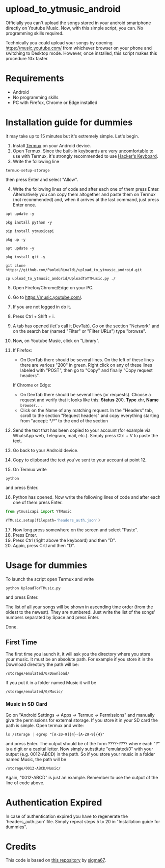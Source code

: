 # upload_to_ytmusic_android
Officially you can't upload the songs stored in your android smartphone directly on Youtube Music.
Now, with this simple script, you can.
No programming skills required.

Technically you could upload your songs by opening https://music.youtube.com/ from whichever browser on your phone and switching to Desktop mode.
However, once installed, this script makes this procedure 10x faster.

# Requirements
- Android
- No programming skills
- PC with Firefox, Chrome or Edge installed

# Installation guide for dummies
It may take up to 15 minutes but it's extremely simple.
Let's begin.

1. Install [Termux](https://play.google.com/store/apps/details?id=com.termux&hl=it) on your Android device.
2. Open Termux. Since the built-in keyboards are very uncomfortable to use with Termux, it's strongly recommended to use [Hacker's Keyboard](https://play.google.com/store/apps/details?id=org.pocketworkstation.pckeyboard&hl=it).
3. Write the following line
```
termux-setup-storage
```
then press Enter and select "Allow".

4. Write the following lines of code and after each one of them press Enter. Alternatively you can copy them altogether and paste them on Termux (not recommended) and, when it arrives at the last command, just press Enter once.
```
apt update -y

pkg install python -y

pip install ytmusicapi

pkg up -y

apt update -y

pkg install git -y

git clone https://github.com/PaoloLRinaldi/upload_to_ytmusic_android.git

cp upload_to_ytmusic_andorid/UploadToYTMusic.py ./
```
5. Open Firefox/Chrome/Edge on your PC.
6. Go to https://music.youtube.com/.
7. If you are not logged in do it.
8. Press Ctrl + Shift + i.
9. A tab has opened (let's call it DevTab). Go on the section "Network" and on the search bar (named "Filter" or "Filter URLs") type "browse".
10. Now, on Youtube Music, click on "Library".
11. If Firefox:
    - On DevTab there should be several lines. On the left of these lines there are various "200" in green. Right click on any of these lines labeled with "POST", then go to "Copy" and finally "Copy request headers".

    If Chrome or Edge:
    - On DevTab there should be several lines (or requests). Choose a request and verify that it looks like this: **Status** 200, **Type** xhr, **Name** ``browse?...``
    - Click on the Name of any matching request. In the "Headers" tab, scroll to the section "Request headers" and copy everything starting from "accept: \*/\*" to the end of the section

12. Send the text that has been copied to your account (for example via WhatsApp web, Telegram, mail, etc.). Simply press Ctrl + V to paste the text.
13. Go back to your Android device.
14. Copy to clipboard the text you've sent to your account at point 12.
15. On Termux write
```
python
```
and press Enter.

16. Python has opened. Now write the following lines of code and after each one of them press Enter.
```python
from ytmusicapi import YTMusic

YTMusic.setup(filepath='headers_auth.json')
```
17. Now long press somewhere on the screen and select "Paste".
18. Press Enter.
19. Press Ctrl (right above the keyboard) and then "D".
20. Again, press Crtl and then "D".

# Usage for dummies
To launch the script open Termux and write
```
python UploadToYTMusic.py
```
and press Enter.

The list of all your songs will be shown in ascending time order (from the oldest to the newest).
They are numbered. Just write the list of the songs' numbers separated by Space and press Enter.

Done.


## First Time
The first time you launch it, it will ask you the directory where you store your music. It must be an absolute path.
For example if you store it in the Download directory the path will be:
```
/storage/emulated/0/Download/
```
If you put it in a folder named Music it will be
```
/storage/emulated/0/Music/
```
### Music in SD Card
Go on "Android Settings -> Apps -> Termux -> Permissions" and manually give the permissions for external storage.
If you store it in your SD card the path is simple. Open termux and write:
```
ls /storage | egrep "[A-Z0-9]{4}-[A-Z0-9]{4}"
```
and press Enter. The output should be of the form ????-???? where each "?" is a digit or a capital letter.
Now simply substitute "emulated/0" with your output (e.g. 0012-ABCD) in the path. So if you store your music
in a folder named Music, the path will be
```
/storage/0012-ABCD/Music/
```
Again, "0012-ABCD" is just an example. Remember to use the output of the line of code above.

# Authentication Expired
In case of authentication expired you have to regenerate the 'headers_auth.json' file.
Simply repeat steps 5 to 20 in "Installation guide for dummies".

# Credits
This code is based on [this repository](https://github.com/sigma67/ytmusicapi.git) by [sigma67](https://github.com/sigma67).
